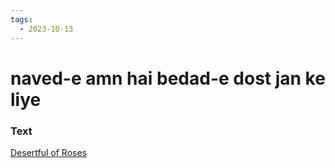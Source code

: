 ```yaml
---
tags:
  - 2023-10-13
---
```

# naved-e amn hai bedad-e dost jan ke liye

### Text
[Desertful of Roses](https://franpritchett.com/00ghalib/234/index_234.html)

